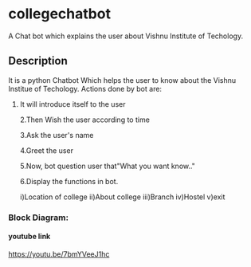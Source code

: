 # collegechatbot
A Chat bot which  explains the user about Vishnu Institute of Techology.

## Description
It is a python Chatbot Which helps the user to know about the Vishnu Institue of Techology.
   Actions done by bot are:   
 1. It will introduce itself to the user
   
    2.Then Wish the user according to time
   
    3.Ask the user's name
   
    4.Greet the user
   
    5.Now, bot question user that"What you want know.."
   
    6.Display the functions in bot.
   
      i)Location of college
      ii)About college
      iii)Branch
      iv)Hostel
      v)exit
### Block Diagram:

 #### youtube link
 https://youtu.be/7bmYVeeJ1hc
